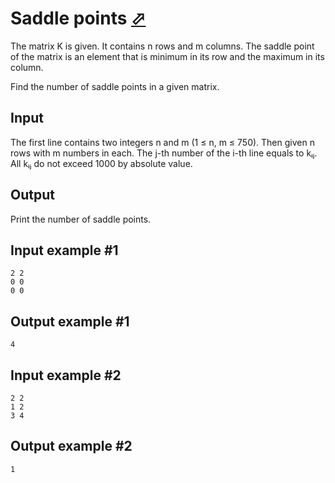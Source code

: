 # Saddle points [⬀](https://www.e-olymp.com/en/problems/5282)
The matrix K is given. It contains n rows and m columns. The saddle point of the matrix is an element that is minimum in its row and the maximum in its column.

Find the number of saddle points in a given matrix.

## Input
The first line contains two integers n and m (1 ≤ n, m ≤ 750). Then given n rows with m numbers in each. The j-th number of the i-th line equals to kᵢⱼ. All kᵢⱼ do not exceed 1000 by absolute value.

## Output
Print the number of saddle points.

## Input example #1
```
2 2
0 0
0 0
```

## Output example #1
```
4
```

## Input example #2
```
2 2
1 2
3 4
```

## Output example #2
```
1
```
